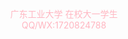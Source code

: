 <center><font color="LightPink">广东工业大学 在校大一学生</font></center>
<center><font color="LightPink">QQ/WX:1720824788</font></center>
